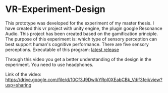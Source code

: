 # VR-Experiment-Design
This prototype was developed for the experiment of my master thesis. I have created this vr project with unity engine, the plugin google Resonance Audio. This project has been created based on the gamification principle. The purpose of this experiment is: which type of sensory perception can best support human's cognitive performance. There are five sensory perceptions. Executable of this program: [latest release](https://github.com/MomoVCHH/VR-Experiment-Design/releases/latest)

Through this video you get a better understanding of the design in the experiment.
You need to use headphones.

Link of the video: https://drive.google.com/file/d/10Cf3J9DwIkYRpI0XEabCBk_Vdif3feii/view?usp=sharing
